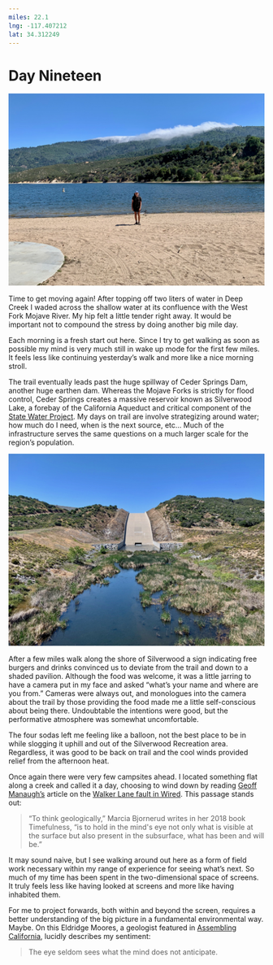 ```yaml
---
miles: 22.1
lng: -117.407212
lat: 34.312249
---
```


# Day Nineteen

![r:75](2019-05-08.jpeg)

Time to get moving again! After topping off two liters of water in Deep Creek I waded across the shallow water at its confluence with the West Fork Mojave River. My hip felt a little tender right away. It would be important not to compound the stress by doing another big mile day.

Each morning is a fresh start out here. Since I try to get walking as soon as possible my mind is very much still in wake up mode for the first few miles. It feels less like continuing yesterday’s walk and more like a nice morning stroll.

<!-- more -->

The trail eventually leads past the huge spillway of Ceder Springs Dam, another huge earthen dam. Whereas the Mojave Forks is strictly for flood control, Ceder Springs creates a massive reservoir known as Silverwood Lake, a forebay of the California Aqueduct and critical component of the [State Water Project](https://en.wikipedia.org/wiki/California_State_Water_Project). My days on trail are involve strategizing around water; how much do I need, when is the next source, etc… Much of the infrastructure serves the same questions on a much larger scale for the region’s population.

![r:75](2019-05-08-2.jpeg)

After a few miles walk along the shore of Silverwood a sign indicating free burgers and drinks convinced us to deviate from the trail and down to a shaded pavilion. Although the food was welcome, it was a little jarring to have a camera put in my face and asked “what’s your name and where are you from.” Cameras were always out, and monologues into the camera about the trail by those providing the food made me a little self-conscious about being there. Undoubtable the intentions were good, but the performative atmosphere was somewhat uncomfortable.

The four sodas left me feeling like a balloon, not the best place to be in while slogging it uphill and out of the Silverwood Recreation area. Regardless, it was good to be back on trail and the cool winds provided relief from the afternoon heat.

Once again there were very few campsites ahead. I located something flat along a creek and called it a day, choosing to wind down by reading [Geoff Manaugh’s](http://www.bldgblog.com) article on the [Walker Lane fault in Wired](https://www.wired.com/story/walker-lane-move-over-san-andreas-fault/). This passage stands out:

> “To think geologically,” Marcia Bjornerud writes in her 2018 book Timefulness, “is to hold in the mind's eye not only what is visible at the surface but also present in the subsurface, what has been and will be.”

It may sound naive, but I see walking around out here as a form of field work necessary within my range of experience for seeing what’s next. So much of my time has been spent in the two-dimensional space of screens. It truly feels less like having looked at screens and more like having inhabited them.

For me to project forwards, both within and beyond the screen, requires a better understanding of the big picture in a fundamental environmental way. Maybe. On this Eldridge Moores, a geologist featured in [Assembling California](https://www.goodreads.com/book/show/19898.Assembling_California), lucidly describes my sentiment:

> The eye seldom sees what the mind does not anticipate.